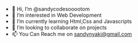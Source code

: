 - 👋 Hi, I’m @sandycodesooootom
- 👀 I’m interested in Web Development
- 🌱 I’m currently learning Html,Css and Javascripts
- 💞️ I’m looking to collaborate on projects
- 📫 You Can Reach me on sandynyaki@gmail.com


